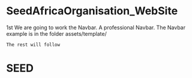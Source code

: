 # SeedAfricaOrganisation_WebSite

1st We are going to work the Navbar.  A professional Navbar.  The Navbar example is in the folder assets/template/

    The rest will follow
# SEED
